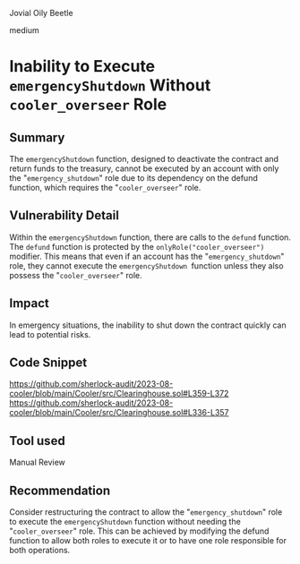 Jovial Oily Beetle

medium

# Inability to Execute `emergencyShutdown` Without `cooler_overseer` Role
## Summary
The `emergencyShutdown` function, designed to deactivate the contract and return funds to the treasury, cannot be executed by an account with only the "`emergency_shutdown`" role due to its dependency on the defund function, which requires the "`cooler_overseer`" role.

## Vulnerability Detail
Within the `emergencyShutdown` function, there are calls to the `defund` function. The `defund` function is protected by the `onlyRole("cooler_overseer")` modifier. This means that even if an account has the "`emergency_shutdown`" role, they cannot execute the `emergencyShutdown `function unless they also possess the "`cooler_overseer`" role.

## Impact
In emergency situations, the inability to shut down the contract quickly can lead to potential risks.

## Code Snippet
https://github.com/sherlock-audit/2023-08-cooler/blob/main/Cooler/src/Clearinghouse.sol#L359-L372
https://github.com/sherlock-audit/2023-08-cooler/blob/main/Cooler/src/Clearinghouse.sol#L336-L357

## Tool used

Manual Review

## Recommendation
Consider restructuring the contract to allow the "`emergency_shutdown`" role to execute the `emergencyShutdown` function without needing the "`cooler_overseer`" role. This can be achieved by modifying the defund function to allow both roles to execute it or to have one role responsible for both operations.